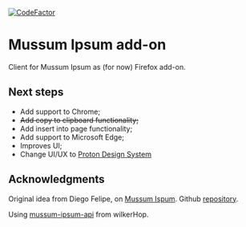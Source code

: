 [![CodeFactor](https://www.codefactor.io/repository/github/samuelgrave/mussum-ipsum-addon/badge)](https://www.codefactor.io/repository/github/samuelgrave/mussum-ipsum-addon)

# Mussum Ipsum add-on

Client for Mussum Ipsum as (for now) Firefox add-on.

## Next steps

* Add support to Chrome;
* ~~Add copy to clipboard functionality;~~
* Add insert into page functionality;
* Add support to Microsoft Edge;
* Improves UI;
* Change UI/UX to [Proton Design System](http://design.firefox.com/photon/welcome.html)

## Acknowledgments

Original idea from Diego Felipe, on [Mussum Ispum](http://mussumipsum.com/). Github [repository](https://github.com/diegofelipece/mussum-ipsum).

Using [mussum-ipsum-api](https://github.com/wilkerHop/mussum-ipsum-api) from wilkerHop.
